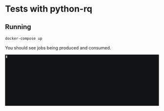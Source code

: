 # Tests with python-rq

## Running

```bash
docker-compose up
```

You should see jobs being produced and consumed.

![demo console](docs/demo.gif)
